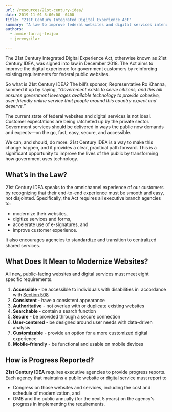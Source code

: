 ```yaml
---
url: /resources/21st-century-idea/
date: 2019-11-01 3:00:00 -0400
title: "21st Century Integrated Digital Experience Act"
summary: "A law to improve federal websites and digital services intended for use by the public."
authors:
  - ammie-farraj-feijoo
  - jeremyzilar

---
```


The 21st Century Integrated Digital Experience Act, otherwise known as 21st Century IDEA, was signed into law in December 2018. The Act aims to improve the digital experience for government customers by reinforcing existing requirements for federal public websites.

So what is 21st Century IDEA? The bill’s sponsor, Representative Ro Khanna, summed it up by saying, _“Government exists to serve citizens, and this bill ensures government leverages available technology to provide cohesive, user-friendly online service that people around this country expect and deserve.”_

The current state of federal websites and digital services is not ideal. Customer expectations are being ratcheted up by the private sector. Government services should be delivered in ways the public now demands and expects—on the go, fast, easy, secure, and accessible.

We can, and should, do more. 21st Century IDEA is a way to make this change happen, and it provides a clear, practical path forward. This is a significant opportunity to improve the lives of the public by transforming how government uses technology.

## What’s in the Law?

21st Century IDEA speaks to the omnichannel experience of our customers by recognizing that their end-to-end experience must be smooth and easy, not disjointed. Specifically, the Act requires all executive branch agencies to: 

- modernize their websites,
- digitize services and forms,
- accelerate use of e-signatures, and
- improve customer experience.

It also encourages agencies to standardize and transition to centralized shared services.

## What Does It Mean to Modernize Websites?

All new, public-facing websites and digital services must meet eight specific requirements.

1. **Accessible** - be accessible to individuals with disabilities in  accordance with [Section 508](https://www.section508.gov/)
2. **Consistent** - have a consistent appearance
3. **Authoritative** - not overlap with or duplicate existing websites
4. **Searchable** - contain a search function
5. **Secure** - be provided through a secure connection
6. **User-centered** - be designed around user needs with data-driven analysis
7. **Customizable** - provide an option for a more customized digital experience
8. **Mobile-friendly** - be functional and usable on mobile devices

## How is Progress Reported?

**21st Century IDEA** requires executive agencies to provide progress reports. Each agency that maintains a public website or digital service must report to

- Congress on those websites and services, including the cost and schedule of modernization, and
- OMB and the public annually (for the next 5 years) on the agency's progress in implementing the requirements.
